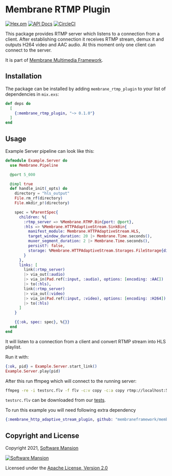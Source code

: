 # Membrane RTMP Plugin

[![Hex.pm](https://img.shields.io/hexpm/v/membrane_rtmp_plugin.svg)](https://hex.pm/packages/membrane_rtmp_plugin)
[![API Docs](https://img.shields.io/badge/api-docs-yellow.svg?style=flat)](https://hexdocs.pm/membrane_rtmp_plugin)
[![CircleCI](https://circleci.com/gh/membraneframework/membrane_rtmp_plugin.svg?style=svg)](https://circleci.com/gh/membraneframework/membrane_rtmp_plugin)

This package provides RTMP server which listens to a connection from a client.
After establishing connection it receives RTMP stream, demux it and outputs H264 video and AAC audio.
At this moment only one client can connect to the server.

It is part of [Membrane Multimedia Framework](https://membraneframework.org).

## Installation

The package can be installed by adding `membrane_rtmp_plugin` to your list of dependencies in `mix.exs`:

```elixir
def deps do
  [
    {:membrane_rtmp_plugin, "~> 0.1.0"}
  ]
end
```

## Usage
Example Server pipeline can look like this:

```elixir
defmodule Example.Server do
  use Membrane.Pipeline

  @port 5_000

  @impl true
  def handle_init(_opts) do
    directory = "hls_output"
    File.rm_rf(directory)
    File.mkdir_p!(directory)

    spec = %ParentSpec{
      children: %{
        :rtmp_server => %Membrane.RTMP.Bin{port: @port},
        :hls => %Membrane.HTTPAdaptiveStream.SinkBin{
          manifest_module: Membrane.HTTPAdaptiveStream.HLS,
          target_window_duration: 20 |> Membrane.Time.seconds(),
          muxer_segment_duration: 2 |> Membrane.Time.seconds(),
          persist?: false,
          storage: %Membrane.HTTPAdaptiveStream.Storages.FileStorage{directory: directory}
        }
      },
      links: [
        link(:rtmp_server)
        |> via_out(:audio)
        |> via_in(Pad.ref(:input, :audio), options: [encoding: :AAC])
        |> to(:hls),
        link(:rtmp_server)
        |> via_out(:video)
        |> via_in(Pad.ref(:input, :video), options: [encoding: :H264])
        |> to(:hls)
      ]
    }

    {{:ok, spec: spec}, %{}}
  end
end
```

It will listen to a connection from a client and convert RTMP stream into HLS playlist.

Run it with:

```elixir
{:ok, pid} = Example.Server.start_link()
Example.Server.play(pid)
```

After this run ffmpeg which will connect to the running server:

```bash
ffmpeg -re -i testsrc.flv -f flv -c:v copy -c:a copy rtmp://localhost:5000
```

`testsrc.flv` can be downloaded from our [tests](test/fixtures/testsrc.flv).

To run this example you will need following extra dependency

```elixir
{:membrane_http_adaptive_stream_plugin, github: "membraneframework/membrane_http_adaptive_stream_plugin"}
```

## Copyright and License

Copyright 2021, [Software Mansion](https://swmansion.com/?utm_source=git&utm_medium=readme&utm_campaign=membrane_rtmp_plugin)

[![Software Mansion](https://logo.swmansion.com/logo?color=white&variant=desktop&width=200&tag=membrane-github)](https://swmansion.com/?utm_source=git&utm_medium=readme&utm_campaign=membrane_rtmp_plugin)

Licensed under the [Apache License, Version 2.0](LICENSE)
